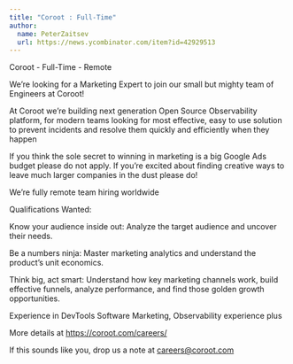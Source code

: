 ```yaml
---
title: "Coroot : Full-Time"
author:
  name: PeterZaitsev
  url: https://news.ycombinator.com/item?id=42929513
---
```

Coroot - Full-Time - Remote

We’re looking for a Marketing Expert to join our small but mighty team of Engineers at Coroot!

At Coroot we’re building next generation Open Source Observability platform, for modern teams looking for most effective, easy to use solution to prevent incidents and resolve them quickly and efficiently when they happen

If you think the sole secret to winning in marketing is a big Google Ads budget please do not apply.  If you’re excited about finding creative ways to leave much larger companies in the dust please do!

We’re fully remote team hiring worldwide

Qualifications Wanted:

Know your audience inside out: Analyze the target audience and uncover their needs.

Be a numbers ninja: Master marketing analytics and understand the product’s unit economics.

Think big, act smart: Understand how key marketing channels work, build effective funnels, analyze performance, and find those golden growth opportunities.

Experience in DevTools Software Marketing, Observability experience plus

More details at <a href="https:&#x2F;&#x2F;coroot.com&#x2F;careers&#x2F;" rel="nofollow">https:&#x2F;&#x2F;coroot.com&#x2F;careers&#x2F;</a>

If this sounds like you, drop us a note at  careers@coroot.com
<JobApplication />
